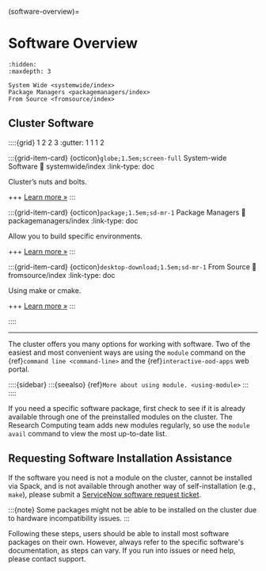 (software-overview)=
# Software Overview
```{toctree}
:hidden:
:maxdepth: 3

System Wide <systemwide/index>
Package Managers <packagemanagers/index>
From Source <fromsource/index>
```
## Cluster Software


::::{grid} 1 2 2 3
:gutter: 1 1 1 2

:::{grid-item-card} {octicon}`globe;1.5em;screen-full` System-wide Software
:link: systemwide/index
:link-type: doc

Cluster’s nuts and bolts.

+++
[Learn more »](software/systemwide/index)
:::

:::{grid-item-card} {octicon}`package;1.5em;sd-mr-1` Package Managers
:link: packagemanagers/index
:link-type: doc

Allow you to build specific environments.

+++
[Learn more »](software/packagemanagers/index)
:::

:::{grid-item-card} {octicon}`desktop-download;1.5em;sd-mr-1` From Source
:link: fromsource/index
:link-type: doc

Using make or cmake.

+++
[Learn more »](software/fromsource/index)
:::

::::

---
The cluster offers you many options for working with software. Two of the easiest and most convenient ways are using the `module` command on the {ref}`command line <command-line>` and the {ref}`interactive-ood-apps` web portal.

::::{sidebar}
:::{seealso}
{ref}`More about using module. <using-module>`
:::
::::

If you need a specific software package, first check to see if it is already available through one of the preinstalled modules on the cluster. The Research Computing team adds new modules regularly, so use the `module avail` command to view the most up-to-date list.

## Requesting Software Installation Assistance
If the software you need is not a module on the cluster, cannot be installed via Spack, and is not available through another way of self-installation (e.g., `make`), please submit a [ServiceNow software request ticket].

:::{note}
Some packages might not be able to be installed on the cluster due to hardware incompatibility issues.
:::

Following these steps, users should be able to install most software packages on their own. However, always refer to the specific software's documentation, as steps can vary. If you run into issues or need help, please contact support.

[servicenow software request ticket]: https://service.northeastern.edu/tech?id=sc_cat_item&sys_id=777c510bdbebd340a37cd206ca9619b0
